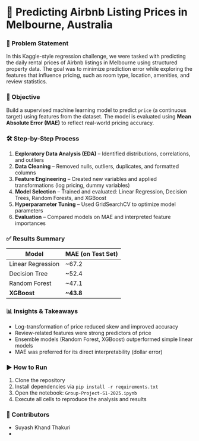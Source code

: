 # 🏡 Predicting Airbnb Listing Prices in Melbourne, Australia

### 📌 Problem Statement

In this Kaggle-style regression challenge, we were tasked with predicting the daily rental prices of Airbnb listings in Melbourne using structured property data. The goal was to minimize prediction error while exploring the features that influence pricing, such as room type, location, amenities, and review statistics.

### 🎯 Objective

Build a supervised machine learning model to predict `price` (a continuous target) using features from the dataset. The model is evaluated using **Mean Absolute Error (MAE)** to reflect real-world pricing accuracy.

### 🛠️ Step-by-Step Process

1. **Exploratory Data Analysis (EDA)** – Identified distributions, correlations, and outliers
2. **Data Cleaning** – Removed nulls, outliers, duplicates, and formatted columns
3. **Feature Engineering** – Created new variables and applied transformations (log pricing, dummy variables)
4. **Model Selection** – Trained and evaluated: Linear Regression, Decision Trees, Random Forests, and XGBoost
5. **Hyperparameter Tuning** – Used GridSearchCV to optimize model parameters
6. **Evaluation** – Compared models on MAE and interpreted feature importances

### ✅ Results Summary

| Model           | MAE (on Test Set) |
|----------------|------------------|
| Linear Regression | ~67.2           |
| Decision Tree     | ~52.4           |
| Random Forest     | ~47.1           |
| **XGBoost**       | **~43.8**       |

### 📊 Insights & Takeaways

- Log-transformation of price reduced skew and improved accuracy
- Review-related features were strong predictors of price
- Ensemble models (Random Forest, XGBoost) outperformed simple linear models
- MAE was preferred for its direct interpretability (dollar error)

### ▶️ How to Run

1. Clone the repository
2. Install dependencies via `pip install -r requirements.txt`
3. Open the notebook: `Group-Project-S1-2025.ipynb`
4. Execute all cells to reproduce the analysis and results

### 👥 Contributors

- Suyash Khand Thakuri  
- 
